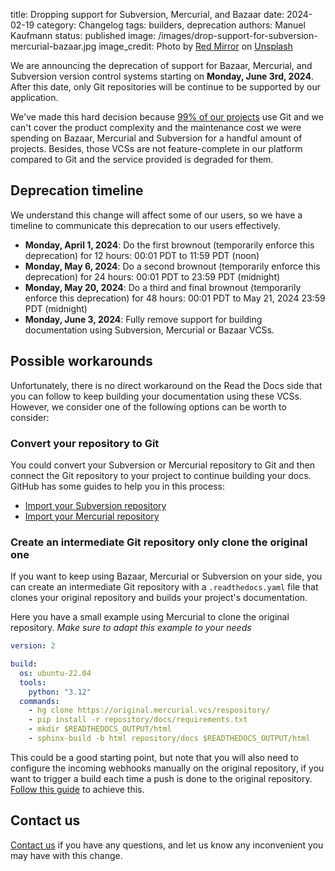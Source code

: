 title: Dropping support for Subversion, Mercurial, and Bazaar
date: 2024-02-19
category: Changelog
tags: builders, deprecation
authors: Manuel Kaufmann
status: published
image: /images/drop-support-for-subversion-mercurial-bazaar.jpg
image_credit: Photo by <a href="https://unsplash.com/@redmirror?utm_content=creditCopyText&utm_medium=referral&utm_source=unsplash">Red Mirror</a> on <a href="https://unsplash.com/photos/wall-with-paints-f303VzauP6w?utm_content=creditCopyText&utm_medium=referral&utm_source=unsplash">Unsplash</a>


We are announcing the deprecation of support for Bazaar, Mercurial, and Subversion version control systems starting on **Monday, June 3rd, 2024**.
After this date, only Git repositories will be continue to be supported by our application.

We've made this hard decision because [99% of our projects](https://github.com/readthedocs/readthedocs.org/issues/8840) use Git
and we can't cover the product complexity and the maintenance cost we were spending on Bazaar, Mercurial and Subversion for a handful amount of projects.
Besides, those VCSs are not feature-complete in our platform compared to Git and the service provided is degraded for them.

## Deprecation timeline

We understand this change will affect some of our users, so we have a timeline to communicate this deprecation to our users effectively.

* **Monday, April 1, 2024**: Do the first brownout (temporarily enforce this deprecation) for 12 hours: 00:01 PDT to 11:59 PDT (noon)
* **Monday, May 6, 2024**: Do a second brownout (temporarily enforce this deprecation) for 24 hours: 00:01 PDT to 23:59 PDT (midnight)
* **Monday, May 20, 2024**: Do a third and final brownout (temporarily enforce this deprecation) for 48 hours: 00:01 PDT to May 21, 2024 23:59 PDT (midnight)
* **Monday, June 3, 2024**: Fully remove support for building documentation using Subversion, Mercurial or Bazaar VCSs.


## Possible workarounds

Unfortunately, there is no direct workaround on the Read the Docs side that you can follow to keep building your documentation using these VCSs.
However, we consider one of the following options can be worth to consider:


### Convert your repository to Git

You could convert your Subversion or Mercurial repository to Git and then connect the Git repository to your project to continue building your docs.
GitHub has some guides to help you in this process:

  * [Import your Subversion repository](https://docs.github.com/en/migrations/importing-source-code/using-the-command-line-to-import-source-code/importing-a-subversion-repository)
  * [Import your Mercurial repository](https://docs.github.com/en/migrations/importing-source-code/using-the-command-line-to-import-source-code/importing-a-mercurial-repository)


### Create an intermediate Git repository only clone the original one

If you want to keep using Bazaar, Mercurial or Subversion on your side,
you can create an intermediate Git repository with a `.readthedocs.yaml` file
that clones your original repository and builds your project's documentation.

Here you have a small example using Mercurial to clone the original repository.
*Make sure to adapt this example to your needs*

```yaml
version: 2

build:
  os: ubuntu-22.04
  tools:
    python: "3.12"
  commands:
    - hg clone https://original.mercurial.vcs/respository/
    - pip install -r repository/docs/requirements.txt
    - mkdir $READTHEDOCS_OUTPUT/html
    - sphinx-build -b html repository/docs $READTHEDOCS_OUTPUT/html
```

This could be a good starting point, but note that you will also need to configure the incoming webhooks manually on the original repository,
if you want to trigger a build each time a push is done to the original repository.
[Follow this guide](https://docs.readthedocs.io/en/stable/guides/setup/git-repo-manual.html) to achieve this.


## Contact us

[Contact us](https://readthedocs.org/support/) if you have any questions,
and let us know any inconvenient you may have with this change.
